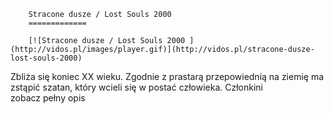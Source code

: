 
        Stracone dusze / Lost Souls 2000 
        =============
        
        [![Stracone dusze / Lost Souls 2000 ](http://vidos.pl/images/player.gif)](http://vidos.pl/stracone-dusze-lost-souls-2000)
        
        
 Zbliża się koniec XX wieku. Zgodnie z prastarą przepowiednią na ziemię ma zstąpić szatan, który wcieli się w postać człowieka. Członkini zobacz pełny opis
    